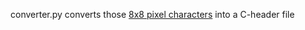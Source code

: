 converter.py converts those [8x8 pixel characters](https://egordorichev.itch.io/chare) into a C-header file